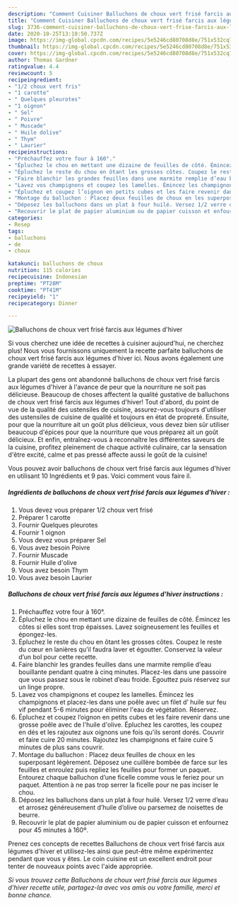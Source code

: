 ```yaml
---
description: "Comment Cuisiner Balluchons de choux vert frisé farcis aux légumes d&amp;#39;hiver"
title: "Comment Cuisiner Balluchons de choux vert frisé farcis aux légumes d&amp;#39;hiver"
slug: 3736-comment-cuisiner-balluchons-de-choux-vert-frise-farcis-aux-legumes-d-and-39-hiver
date: 2020-10-25T13:10:50.737Z
image: https://img-global.cpcdn.com/recipes/5e5246cd80708d8e/751x532cq70/balluchons-de-choux-vert-frise-farcis-aux-legumes-dhiver-photo-principale-de-la-recette.jpg
thumbnail: https://img-global.cpcdn.com/recipes/5e5246cd80708d8e/751x532cq70/balluchons-de-choux-vert-frise-farcis-aux-legumes-dhiver-photo-principale-de-la-recette.jpg
cover: https://img-global.cpcdn.com/recipes/5e5246cd80708d8e/751x532cq70/balluchons-de-choux-vert-frise-farcis-aux-legumes-dhiver-photo-principale-de-la-recette.jpg
author: Thomas Gardner
ratingvalue: 4.4
reviewcount: 5
recipeingredient:
- "1/2 choux vert fris"
- "1 carotte"
- " Quelques pleurotes"
- "1 oignon"
- " Sel"
- " Poivre"
- " Muscade"
- " Huile dolive"
- " Thym"
- " Laurier"
recipeinstructions:
- "Préchauffez votre four à 160°."
- "Épluchez le chou en mettant une dizaine de feuilles de côté. Émincez les côtes si elles sont trop épaisses. Lavez soigneusement les feuilles et épongez-les."
- "Épluchez le reste du chou en ôtant les grosses côtes. Coupez le reste du cœur en lanières qu’il faudra laver et égoutter. Conservez la valeur d’un bol pour cette recette."
- "Faire blanchir les grandes feuilles dans une marmite remplie d’eau bouillante pendant quatre à cinq minutes. Placez-les dans une passoire que vous passez sous le robinet d’eau froide. Égouttez puis réservez sur un linge propre."
- "Lavez vos champignons et coupez les lamelles. Émincez les champignons et placez-les dans une poêle avec un filet d’ huile sur feu vif pendant 5-6 minutes pour éliminer l&#39;eau de végétation. Réservez."
- "Épluchez et coupez l’oignon en petits cubes et les faire revenir dans une grosse poêle avec de l&#39;huile d&#39;olive. Épluchez les carottes, les coupez en dés et les rajoutez aux oignons une fois qu&#39;ils seront dorés. Couvrir et faire cuire 20 minutes. Rajoutez les champignons et faire cuire 5 minutes de plus sans couvrir."
- "Montage du balluchon : Placez deux feuilles de choux en les superposant légèrement. Déposez une cuillère bombée de farce sur les feuilles et enroulez puis repliez les feuilles pour former un paquet. Entourez chaque balluchon d’une ficelle comme vous le feriez pour un paquet. Attention à ne pas trop serrer la ficelle pour ne pas inciser le chou."
- "Déposez les balluchons dans un plat à four huilé. Versez 1/2 verre d’eau et arrosez généreusement d’huile d’olive ou parsemez de noisettes de beurre."
- "Recouvrir le plat de papier aluminium ou de papier cuisson et enfournez pour 45 minutes à 160º."
categories:
- Resep
tags:
- balluchons
- de
- choux

katakunci: balluchons de choux 
nutrition: 115 calories
recipecuisine: Indonesian
preptime: "PT28M"
cooktime: "PT41M"
recipeyield: "1"
recipecategory: Dinner

---
```



![Balluchons de choux vert frisé farcis aux légumes d&#39;hiver](https://img-global.cpcdn.com/recipes/5e5246cd80708d8e/751x532cq70/balluchons-de-choux-vert-frise-farcis-aux-legumes-dhiver-photo-principale-de-la-recette.jpg)

Si vous cherchez une idée de recettes à cuisiner aujourd'hui, ne cherchez plus! Nous vous fournissons uniquement la recette parfaite balluchons de choux vert frisé farcis aux légumes d&#39;hiver ici. Nous avons également une grande variété de recettes à essayer.

La plupart des gens ont abandonné balluchons de choux vert frisé farcis aux légumes d&#39;hiver à l'avance de peur que la nourriture ne soit pas délicieuse. Beaucoup de choses affectent la qualité gustative de balluchons de choux vert frisé farcis aux légumes d&#39;hiver! Tout d'abord, du point de vue de la qualité des ustensiles de cuisine, assurez-vous toujours d'utiliser des ustensiles de cuisine de qualité et toujours en état de propreté. Ensuite, pour que la nourriture ait un goût plus délicieux, vous devez bien sûr utiliser beaucoup d'épices pour que la nourriture que vous préparez ait un goût délicieux. Et enfin, entraînez-vous à reconnaître les différentes saveurs de la cuisine, profitez pleinement de chaque activité culinaire, car la sensation d'être excité, calme et pas pressé affecte aussi le goût de la cuisine!

<!--inarticleads1-->

Vous pouvez avoir balluchons de choux vert frisé farcis aux légumes d&#39;hiver en utilisant 10 Ingrédients et 9 pas. Voici comment vous faire il.

##### Ingrédients de balluchons de choux vert frisé farcis aux légumes d&#39;hiver :

1. Vous devez vous préparer 1/2 choux vert frisé
1. Préparer 1 carotte
1. Fournir  Quelques pleurotes
1. Fournir 1 oignon
1. Vous devez vous préparer  Sel
1. Vous avez besoin  Poivre
1. Fournir  Muscade
1. Fournir  Huile d&#39;olive
1. Vous avez besoin  Thym
1. Vous avez besoin  Laurier




<!--inarticleads2-->

##### Balluchons de choux vert frisé farcis aux légumes d&#39;hiver instructions :

1. Préchauffez votre four à 160°.
1. Épluchez le chou en mettant une dizaine de feuilles de côté. Émincez les côtes si elles sont trop épaisses. Lavez soigneusement les feuilles et épongez-les.
1. Épluchez le reste du chou en ôtant les grosses côtes. Coupez le reste du cœur en lanières qu’il faudra laver et égoutter. Conservez la valeur d’un bol pour cette recette.
1. Faire blanchir les grandes feuilles dans une marmite remplie d’eau bouillante pendant quatre à cinq minutes. Placez-les dans une passoire que vous passez sous le robinet d’eau froide. Égouttez puis réservez sur un linge propre.
1. Lavez vos champignons et coupez les lamelles. Émincez les champignons et placez-les dans une poêle avec un filet d’ huile sur feu vif pendant 5-6 minutes pour éliminer l&#39;eau de végétation. Réservez.
1. Épluchez et coupez l’oignon en petits cubes et les faire revenir dans une grosse poêle avec de l&#39;huile d&#39;olive. Épluchez les carottes, les coupez en dés et les rajoutez aux oignons une fois qu&#39;ils seront dorés. Couvrir et faire cuire 20 minutes. Rajoutez les champignons et faire cuire 5 minutes de plus sans couvrir.
1. Montage du balluchon : Placez deux feuilles de choux en les superposant légèrement. Déposez une cuillère bombée de farce sur les feuilles et enroulez puis repliez les feuilles pour former un paquet. Entourez chaque balluchon d’une ficelle comme vous le feriez pour un paquet. Attention à ne pas trop serrer la ficelle pour ne pas inciser le chou.
1. Déposez les balluchons dans un plat à four huilé. Versez 1/2 verre d’eau et arrosez généreusement d’huile d’olive ou parsemez de noisettes de beurre.
1. Recouvrir le plat de papier aluminium ou de papier cuisson et enfournez pour 45 minutes à 160º.




<!--inarticleads1-->

<p>
Prenez ces concepts de recettes Balluchons de choux vert frisé farcis aux légumes d&#39;hiver et utilisez-les ainsi que peut-être même expérimentez pendant que vous y êtes. Le coin cuisine est un excellent endroit pour tenter de nouveaux points avec l'aide appropriée.
</p>

<p>
<i>Si vous trouvez cette Balluchons de choux vert frisé farcis aux légumes d&#39;hiver recette utile, partagez-la avec vos amis ou votre famille, merci et bonne chance.</i>
</p>
